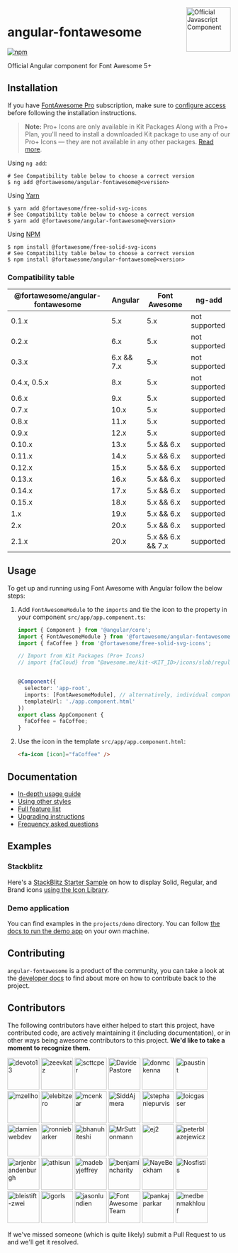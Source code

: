 <a href="https://fontawesome.com">
  <img align="right" width="100" height="100" alt="Official Javascript Component" src="https://img.fortawesome.com/349cfdf6/official-javascript-component.svg">
</a>

# angular-fontawesome

[![npm](https://img.shields.io/npm/v/@fortawesome/angular-fontawesome.svg?style=flat-square)](https://www.npmjs.com/package/@fortawesome/angular-fontawesome)

Official Angular component for Font Awesome 5+

## Installation

If you have [FontAwesome Pro](https://fontawesome.com/plans) subscription, make sure to [configure access](https://fontawesome.com/docs/web/setup/packages#_1-configure-access) before following the installation instructions.

> **Note:** Pro+ Icons are only available in Kit Packages
> Along with a Pro+ Plan, you'll need to install a downloaded Kit package to use any of our Pro+ Icons — they are not available in any other packages.
> [Read more](https://docs.fontawesome.com/web/setup/use-kit#using-kit-packages).


Using `ng add`:

```
# See Compatibility table below to choose a correct version
$ ng add @fortawesome/angular-fontawesome@<version>
```

Using [Yarn](https://yarnpkg.com)
```
$ yarn add @fortawesome/free-solid-svg-icons
# See Compatibility table below to choose a correct version
$ yarn add @fortawesome/angular-fontawesome@<version>
```

Using [NPM](https://www.npmjs.com/)
```
$ npm install @fortawesome/free-solid-svg-icons
# See Compatibility table below to choose a correct version
$ npm install @fortawesome/angular-fontawesome@<version>
```

### Compatibility table

| @fortawesome/angular-fontawesome | Angular    | Font Awesome      | ng-add        |
|----------------------------------|------------|-------------------|---------------|
| 0.1.x                            | 5.x        | 5.x               | not supported |
| 0.2.x                            | 6.x        | 5.x               | not supported |
| 0.3.x                            | 6.x && 7.x | 5.x               | not supported |
| 0.4.x, 0.5.x                     | 8.x        | 5.x               | not supported |
| 0.6.x                            | 9.x        | 5.x               | supported     |
| 0.7.x                            | 10.x       | 5.x               | supported     |
| 0.8.x                            | 11.x       | 5.x               | supported     |
| 0.9.x                            | 12.x       | 5.x               | supported     |
| 0.10.x                           | 13.x       | 5.x && 6.x        | supported     |
| 0.11.x                           | 14.x       | 5.x && 6.x        | supported     |
| 0.12.x                           | 15.x       | 5.x && 6.x        | supported     |
| 0.13.x                           | 16.x       | 5.x && 6.x        | supported     |
| 0.14.x                           | 17.x       | 5.x && 6.x        | supported     |
| 0.15.x                           | 18.x       | 5.x && 6.x        | supported     |
| 1.x                              | 19.x       | 5.x && 6.x        | supported     |
| 2.x                              | 20.x       | 5.x && 6.x        | supported     |
| 2.1.x                            | 20.x       | 5.x && 6.x && 7.x | supported     |

## Usage

To get up and running using Font Awesome with Angular follow the below steps:

1. Add `FontAwesomeModule` to the `imports` and tie the icon to the property in your component
`src/app/app.component.ts`:

    ```typescript
    import { Component } from '@angular/core';
    import { FontAwesomeModule } from '@fortawesome/angular-fontawesome';
    import { faCoffee } from '@fortawesome/free-solid-svg-icons';
    
   // Import from Kit Packages (Pro+ Icons)
   // import {faCloud} from "@awesome.me/kit-<KIT_ID>/icons/slab/regular";
   
    
    @Component({
      selector: 'app-root',
      imports: [FontAwesomeModule], // alternatively, individual components can be imported
      templateUrl: './app.component.html'
    })
    export class AppComponent {
      faCoffee = faCoffee;
    }
    ```

1. Use the icon in the template
`src/app/app.component.html`:

    ```html
    <fa-icon [icon]="faCoffee" />
    ```

## Documentation

* [In-depth usage guide](./docs/usage.md)
* [Using other styles](./docs/usage/using-other-styles.md)
* [Full feature list](./docs/usage/features.md)
* [Upgrading instructions](UPGRADING.md)
* [Frequency asked questions](./docs/faq.md)

## Examples

### Stackblitz
Here's a [StackBlitz Starter Sample](https://stackblitz.com/edit/angular-ivy-7jrcne) on how to display Solid, Regular, and Brand icons [using the Icon Library](./docs/usage/icon-library.md#using-the-icon-library).


### Demo application
You can find examples in the `projects/demo` directory. You can follow [the docs to run the demo app](./DEVELOPER.md#setting-up-the-local-environment) on your own machine.

## Contributing
`angular-fontawesome` is a product of the community, you can take a look at the [developer docs](./DEVELOPER.md) to find about more on how to contribute back to the project.

## Contributors

The following contributors have either helped to start this project, have contributed
code, are actively maintaining it (including documentation), or in other ways
being awesome contributors to this project. **We'd like to take a moment to recognize them.**

[<img src="https://github.com/devoto13.png?size=72" alt="devoto13" width="72">](https://github.com/devoto13)
[<img src="https://github.com/zeevkatz.png?size=72" alt="zeevkatz" width="72">](https://github.com/zeevkatz)
[<img src="https://github.com/scttcper.png?size=72" alt="scttcper" width="72">](https://github.com/scttcper)
[<img src="https://github.com/DavidePastore.png?size=72" alt="DavidePastore" width="72">](https://github.com/DavidePastore)
[<img src="https://github.com/donmckenna.png?size=72" alt="donmckenna" width="72">](https://github.com/donmckenna)
[<img src="https://github.com/paustint.png?size=72" alt="paustint" width="72">](https://github.com/paustint)
[<img src="https://github.com/mzellho.png?size=72" alt="mzellho" width="72">](https://github.com/mzellho)
[<img src="https://github.com/elebitzero.png?size=72" alt="elebitzero" width="72">](https://github.com/elebitzero)
[<img src="https://github.com/mcenkar.png?size=72" alt="mcenkar" width="72">](https://github.com/mcenkar)
[<img src="https://github.com/SiddAjmera.png?size=72" alt="SiddAjmera" width="72">](https://github.com/SiddAjmera)
[<img src="https://github.com/stephaniepurvis.png?size=72" alt="stephaniepurvis" width="72">](https://github.com/stephaniepurvis)
[<img src="https://github.com/loicgasser.png?size=72" alt="loicgasser" width="72">](https://github.com/loicgasser)
[<img src="https://github.com/damienwebdev.png?size=72" alt="damienwebdev" width="72">](https://github.com/damienwebdev)
[<img src="https://github.com/ronniebarker.png?size=72" alt="ronniebarker" width="72">](https://github.com/ronniebarker)
[<img src="https://github.com/bhanuhiteshi.png?size=72" alt="bhanuhiteshi" width="72">](https://github.com/bhanuhiteshi)
[<img src="https://github.com/MrSuttonmann.png?size=72" alt="MrSuttonmann" width="72">](https://github.com/MrSuttonmann)
[<img src="https://github.com/ej2.png?size=72" alt="ej2" width="72">](https://github.com/ej2)
[<img src="https://github.com/peterblazejewicz.png?size=72" alt="peterblazejewicz" width="72">](https://github.com/peterblazejewicz)
[<img src="https://github.com/arjenbrandenburgh.png?size=72" alt="arjenbrandenburgh" width="72">](https://github.com/arjenbrandenburgh)
[<img src="https://github.com/athisun.png?size=72" alt="athisun" width="72">](https://github.com/athisun)
[<img src="https://github.com/madebyjeffrey.png?size=72" alt="madebyjeffrey" width="72">](https://github.com/madebyjeffrey)
[<img src="https://github.com/benjamincharity.png?size=72" alt="benjamincharity" width="72">](https://github.com/benjamincharity)
[<img src="https://github.com/NayeBeckham.png?size=72" alt="NayeBeckham" width="72">](https://github.com/NayeBeckham)
[<img src="https://github.com/Nosfistis.png?size=72" alt="Nosfistis" width="72">](https://github.com/Nosfistis)
[<img src="https://github.com/bleistift-zwei.png?size=72" alt="bleistift-zwei" width="72">](https://github.com/bleistift-zwei)
[<img src="https://github.com/igorls.png?size=72" alt="igorls" width="72">](https://github.com/igorls)
[<img src="https://github.com/jasonlundien.png?size=72" alt="jasonlundien" width="72">](https://github.com/jasonlundien)
[<img src="https://github.com/FortAwesome.png?size=72" alt="Font Awesome Team" width="72">](https://github.com/orgs/FortAwesome/people)
[<img src="https://github.com/pankajparkar.png?size=72" alt="pankajparkar" width="72">](https://github.com/pankajparkar)
[<img src="https://github.com/medbenmakhlouf.png?size=72" alt="medbenmakhlouf" width="72">](https://github.com/medbenmakhlouf)

If we've missed someone (which is quite likely) submit a Pull Request to us and we'll get it resolved.
